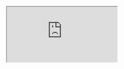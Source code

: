 <iframe src="http://www.icj.me/plugins/nowplaying.php?aspofsnakes=<user>&color=<color>" seamless></iframe>
